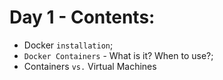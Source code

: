 # Day 1 - Contents: 

* Docker `installation`; 
* `Docker Containers` - What is it? When to use?; 
* Containers `vs.` Virtual Machines

